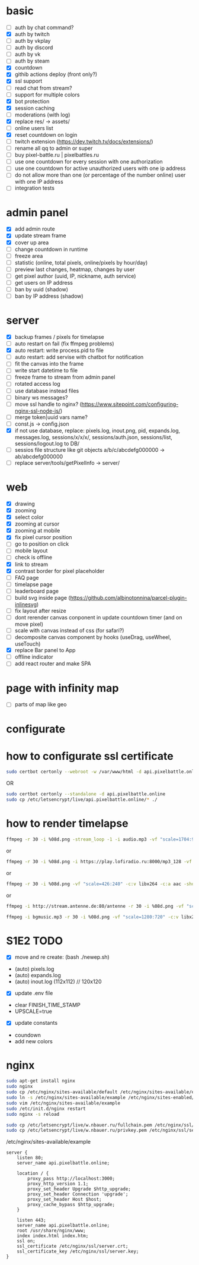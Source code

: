 # basic

- [ ] auth by chat command?
- [x] auth by twitch
- [ ] auth by vkplay
- [ ] auth by discord
- [ ] auth by vk
- [ ] auth by steam
- [x] countdown
- [x] githib actions deploy (front only?)
- [x] ssl support
- [ ] read chat from stream?
- [ ] support for multiple colors
- [x] bot protection
- [x] session caching
- [ ] moderations (with log)
- [x] replace res/ -> assets/
- [ ] online users list
- [x] reset countdown on login
- [ ] twitch extension (https://dev.twitch.tv/docs/extensions/)
- [ ] rename all qq to admin or super
- [ ] buy pixel-battle.ru | pixelbattles.ru
- [ ] use one countdown for every session with one authorization
- [ ] use one countdown for active unauthorized users with one ip address
- [ ] do not allow more than one (or percentage of the number online) user with one IP address
- [ ] integration tests

# admin panel

- [x] add admin route
- [x] update stream frame
- [x] cover up area
- [ ] change countdown in runtime
- [ ] freeze area
- [ ] statistic (online, total pixels, online/pixels by hour/day)
- [ ] preview last changes, heatmap, changes by user
- [ ] get pixel author (uuid, IP, nickname, auth service)
- [ ] get users on IP address
- [ ] ban by uuid (shadow)
- [ ] ban by IP address (shadow)

# server

- [x] backup frames / pixels for timelapse
- [ ] auto restart on fail (fix ffmpeg problems)
- [x] auto restart: write process.pid to file
- [ ] auto restart: add servise with chatbot for notification
- [ ] fit the canvas into the frame
- [ ] write start datetime to file
- [ ] freeze frame to stream from admin panel
- [ ] rotated access log
- [ ] use database instead files
- [ ] binary ws messages?
- [ ] move ssl handle to nginx? (https://www.sitepoint.com/configuring-nginx-ssl-node-js/)
- [ ] merge token|uuid vars name?
- [ ] const.js -> config.json
- [x] if not use database, replace: pixels.log, inout.png, pid, expands.log, messages.log, sessions/x/x/x/, sessions/auth.json, sessions/list, sessions/logout.log to DB/
- [ ] sessios file structure like git objects a/b/c/abcdefg000000 -> ab/abcdefg000000
- [ ] replace server/tools/getPixelInfo -> server/

# web

- [x] drawing
- [x] zooming
- [x] select color
- [x] zooming at cursor
- [x] zooming at mobile
- [x] fix pixel cursor position
- [ ] go to position on click
- [ ] mobile layout
- [ ] check is offline
- [x] link to stream
- [x] contrast border for pixel placeholder
- [ ] FAQ page
- [ ] timelapse page
- [ ] leaderboard page
- [ ] build svg inside page (https://github.com/albinotonnina/parcel-plugin-inlinesvg)
- [ ] fix layout after resize
- [ ] dont rerender canvas conponent in update countdown timer (and on move pixel)
- [ ] scale with canvas instead of css (for safari?)
- [ ] decomposite canvas component by hooks (useDrag, useWheel, useTouch)
- [x] replace Bar panel to App
- [ ] offline indicator
- [ ] add react router and make SPA

# page with infinity map

- [ ] parts of map like geo

# configurate

# how to configurate ssl certificate

```bash
sudo certbot certonly --webroot -w /var/www/html -d api.pixelbattle.online
```

OR

```bash
sudo certbot certonly --standalone -d api.pixelbattle.online
sudo cp /etc/letsencrypt/live/api.pixelbattle.online/* ./
```

# how to render timelapse

```bash
ffmpeg -r 30 -i %08d.png -stream_loop -1 -i audio.mp3 -vf "scale=1704:960" -c:v libx264 -c:a aac -shortest output.mp4
```

or

```bash
ffmpeg -r 30 -i %08d.png -i https://play.lofiradio.ru:8000/mp3_128 -vf "scale=1704:960" -c:v libx264 -c:a aac -shortest output.mp4
```

or

```bash
ffmpeg -r 30 -i %08d.png -vf "scale=426:240" -c:v libx264 -c:a aac -shortest output.mp4
```

or

```bash
ffmpeg -i http://stream.antenne.de:80/antenne -r 30 -i %08d.png -vf "scale=1920:1080" -c:v libx264 -c:a aac -shortest output.mp4
```

```bash
ffmpeg -i bgmusic.mp3 -r 30 -i %08d.png -vf "scale=1280:720" -c:v libx264 -c:a aac -shortest output.mp4
```

# S1E2 TODO

- [x] move and re create: (bash ./newep.sh)
- (auto) pixels.log
- (auto) expands.log
- (auto) inout.log (112x112) // 120x120

- [x] update .env file
- clear FINISH_TIME_STAMP
- UPSCALE=true

- [x] update constants
- coundown
- add new colors

# nginx

```bash
sudo apt-get install nginx
sudo nginx
sudo cp /etc/nginx/sites-available/default /etc/nginx/sites-available/example
sudo ln -s /etc/nginx/sites-available/example /etc/nginx/sites-enabled/example
sudo vim /etc/nginx/sites-available/example
sudo /etc/init.d/nginx restart
sudo nginx -s reload
```

```bash
sudo cp /etc/letsencrypt/live/w.nbauer.ru/fullchain.pem /etc/nginx/ssl/server.crt
sudo cp /etc/letsencrypt/live/w.nbauer.ru/privkey.pem /etc/nginx/ssl/server.key
```

/etc/nginx/sites-available/example

```
server {
	listen 80;
	server_name api.pixelbattle.online;

	location / {
		proxy_pass http://localhost:3000;
		proxy_http_version 1.1;
		proxy_set_header Upgrade $http_upgrade;
		proxy_set_header Connection 'upgrade';
		proxy_set_header Host $host;
		proxy_cache_bypass $http_upgrade;
	}

	listen 443;
	server_name api.pixelbattle.online;
	root /usr/share/nginx/www;
	index index.html index.htm;
	ssl on;
	ssl_certificate /etc/nginx/ssl/server.crt;
	ssl_certificate_key /etc/nginx/ssl/server.key;
}
```
